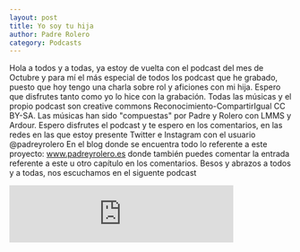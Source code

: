 ```yaml
---                                                                             
layout: post                                                                    
title: Yo soy tu hija							
author: Padre Rolero                                                            
category: Podcasts                                                              
---
```

Hola a todos y a todas, ya estoy de vuelta con el podcast del mes de Octubre y para mí el más especial de todos los podcast que he grabado, puesto que hoy tengo una charla sobre rol y aficiones con mi hija. Espero que disfrutes tanto como yo lo hice con la grabación. 
Todas las músicas y el propio podcast son creative commons Reconocimiento-CompartirIgual CC BY-SA.
Las músicas han sido "compuestas" por Padre y Rolero con LMMS y Ardour.
Espero disfrutes el podcast y te espero en los comentarios, en las redes en las que estoy presente Twitter e Instagram con el usuario @padreyrolero
En el blog donde se encuentra todo lo referente a este proyecto: www.padreyrolero.es donde también puedes comentar la entrada referente a este u otro capítulo en los comentarios.
Besos y abrazos a todos y a todas, nos escuchamos en el siguente podcast

<iframe src="https://anchor.fm/padreyrolero/embed/episodes/Yo-soy-tu-hija-el0trn" height="102px" width="400px" frameborder="0" scrolling="no"></iframe>